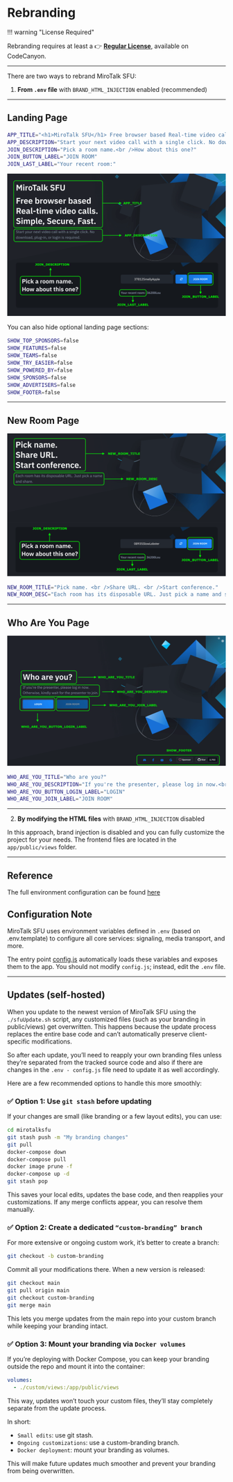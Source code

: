 # Rebranding



!!! warning "License Required"

Rebranding requires at least a 👉 **[Regular License](https://codecanyon.net/item/mirotalk-sfu-webrtc-realtime-video-conferences/40769970)**, available on CodeCanyon.

---

There are two ways to rebrand MiroTalk SFU:

1. **From `.env` file** with `BRAND_HTML_INJECTION` enabled (recommended)

---

## Landing Page

```bash
APP_TITLE="<h1>MiroTalk SFU</h1> Free browser based Real-time video calls.<br />Simple, Secure, Fast."
APP_DESCRIPTION="Start your next video call with a single click. No download, plug-in, or login is required."
JOIN_DESCRIPTION="Pick a room name.<br />How about this one?"
JOIN_BUTTON_LABEL="JOIN ROOM"
JOIN_LAST_LABEL="Your recent room:"
```

![sfu-landing](../images/sfu/landing.png)

You can also hide optional landing page sections:

```bash
SHOW_TOP_SPONSORS=false
SHOW_FEATURES=false
SHOW_TEAMS=false
SHOW_TRY_EASIER=false
SHOW_POWERED_BY=false
SHOW_SPONSORS=false
SHOW_ADVERTISERS=false
SHOW_FOOTER=false
```

---

## New Room Page

![sfu-new](../images/sfu/newroom.png)

```bash
NEW_ROOM_TITLE="Pick name. <br />Share URL. <br />Start conference."
NEW_ROOM_DESC="Each room has its disposable URL. Just pick a name and share."
```

---

## Who Are You Page

![sfu-way](../images/sfu/whoareyou.png)

```bash
WHO_ARE_YOU_TITLE="Who are you?"
WHO_ARE_YOU_DESCRIPTION="If you're the presenter, please log in now.<br />Otherwise, kindly wait for the presenter to join."
WHO_ARE_YOU_BUTTON_LOGIN_LABEL="LOGIN"
WHO_ARE_YOU_JOIN_LABEL="JOIN ROOM"
```

---

2. **By modifying the HTML files** with `BRAND_HTML_INJECTION` disabled

In this approach, brand injection is disabled and you can fully customize the project for your needs. The frontend files are located in the `app/public/views` folder.

---

## Reference

The full environment configuration can be found [here](https://github.com/miroslavpejic85/mirotalksfu/blob/main/.env.template)

## Configuration Note

MiroTalk SFU uses environment variables defined in `.env` (based on .env.template) to configure all core services: signaling, media transport, and more.

The entry point [config.js]() automatically loads these variables and exposes them to the app.
You should not modify `config.js`; instead, edit the `.env` file.

---

## Updates (self-hosted)

When you update to the newest version of MiroTalk SFU using the `./sfuUpdate.sh` script, any customized files (such as your branding in public/views) get overwritten. This happens because the update process replaces the entire base code and can’t automatically preserve client-specific modifications.

So after each update, you’ll need to reapply your own branding files unless they’re separated from the tracked source code and also if there are changes in the `.env - config.js` file need to update it as well accordingly.

Here are a few recommended options to handle this more smoothly:

### ✅ Option 1: Use `git stash` before updating

If your changes are small (like branding or a few layout edits), you can use:

```bash
cd mirotalksfu
git stash push -m "My branding changes"
git pull
docker-compose down
docker-compose pull
docker image prune -f
docker-compose up -d
git stash pop
```

This saves your local edits, updates the base code, and then reapplies your customizations.
If any merge conflicts appear, you can resolve them manually.

### ✅ Option 2: Create a dedicated `“custom-branding” branch`

For more extensive or ongoing custom work, it’s better to create a branch:

```bash
git checkout -b custom-branding
```

Commit all your modifications there.
When a new version is released:

```bash
git checkout main
git pull origin main
git checkout custom-branding
git merge main
```

This lets you merge updates from the main repo into your custom branch while keeping your branding intact.

### ✅ Option 3: Mount your branding via `Docker volumes`

If you’re deploying with Docker Compose, you can keep your branding outside the repo and mount it into the container:

```yaml
volumes:
  - ./custom/views:/app/public/views
```
This way, updates won’t touch your custom files, they’ll stay completely separate from the update process.

In short:

* `Small edits`: use git stash.
* `Ongoing customizations`: use a custom-branding branch.
* `Docker deployment`: mount your branding as volumes.

This will make future updates much smoother and prevent your branding from being overwritten.